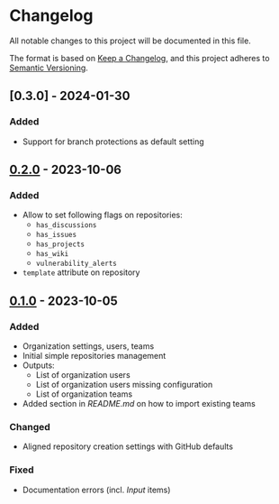 # Changelog

All notable changes to this project will be documented in this file.

The format is based on [Keep a Changelog](https://keepachangelog.com/en/1.1.0/),
and this project adheres to [Semantic Versioning](https://semver.org/spec/v2.0.0.html).

## [0.3.0] - 2024-01-30

### Added

- Support for branch protections as default setting


## [0.2.0] - 2023-10-06

### Added

- Allow to set following flags on repositories:
  - `has_discussions`
  - `has_issues`
  - `has_projects`
  - `has_wiki`
  - `vulnerability_alerts`
- `template` attribute on repository


## [0.1.0] - 2023-10-05

### Added

- Organization settings, users, teams
- Initial simple repositories management
- Outputs:
  - List of organization users
  - List of organization users missing configuration
  - List of organization teams
- Added section in _README.md_ on how to import existing teams

### Changed

- Aligned repository creation settings with GitHub defaults

### Fixed

- Documentation errors (incl. _Input_ items)


[unreleased]: https://github.com/avaloqcloud/terraform-github-organization/compare/v0.2.0...HEAD
[0.2.0]: https://github.com/avaloqcloud/terraform-github-organization/compare/v0.1.0...v0.2.0
[0.1.0]: https://github.com/avaloqcloud/terraform-github-organization/compare/v0.0.0...v0.1.0
[0.0.0]: https://github.com/avaloqcloud/terraform-github-organization/releases/tag/v0.0.0

